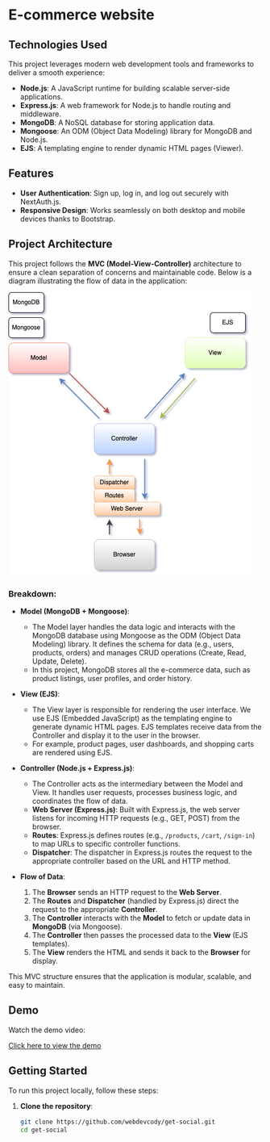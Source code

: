 # E-commerce website 


## Technologies Used
This project leverages modern web development tools and frameworks to deliver a smooth experience:
- **Node.js**: A JavaScript runtime for building scalable server-side applications.
- **Express.js**: A web framework for Node.js to handle routing and middleware.
- **MongoDB**: A NoSQL database for storing application data.
- **Mongoose**: An ODM (Object Data Modeling) library for MongoDB and Node.js.
- **EJS**: A templating engine to render dynamic HTML pages (Viewer).

## Features
- **User Authentication**: Sign up, log in, and log out securely with NextAuth.js.
- **Responsive Design**: Works seamlessly on both desktop and mobile devices thanks to Bootstrap.

## Project Architecture
This project follows the **MVC (Model-View-Controller)** architecture to ensure a clean separation of concerns and maintainable code. Below is a diagram illustrating the flow of data in the application:

![MVC Architecture Diagram](assets/mvc-diagram.drawio.png)

### Breakdown:
- **Model (MongoDB + Mongoose)**: 
  - The Model layer handles the data logic and interacts with the MongoDB database using Mongoose as the ODM (Object Data Modeling) library. It defines the schema for data (e.g., users, products, orders) and manages CRUD operations (Create, Read, Update, Delete).
  - In this project, MongoDB stores all the e-commerce data, such as product listings, user profiles, and order history.

- **View (EJS)**:
  - The View layer is responsible for rendering the user interface. We use EJS (Embedded JavaScript) as the templating engine to generate dynamic HTML pages. EJS templates receive data from the Controller and display it to the user in the browser.
  - For example, product pages, user dashboards, and shopping carts are rendered using EJS.

- **Controller (Node.js + Express.js)**:
  - The Controller acts as the intermediary between the Model and View. It handles user requests, processes business logic, and coordinates the flow of data.
  - **Web Server (Express.js)**: Built with Express.js, the web server listens for incoming HTTP requests (e.g., GET, POST) from the browser.
  - **Routes**: Express.js defines routes (e.g., `/products`, `/cart`, `/sign-in`) to map URLs to specific controller functions.
  - **Dispatcher**: The dispatcher in Express.js routes the request to the appropriate controller based on the URL and HTTP method.

- **Flow of Data**:
  1. The **Browser** sends an HTTP request to the **Web Server**.
  2. The **Routes** and **Dispatcher** (handled by Express.js) direct the request to the appropriate **Controller**.
  3. The **Controller** interacts with the **Model** to fetch or update data in **MongoDB** (via Mongoose).
  4. The **Controller** then passes the processed data to the **View** (EJS templates).
  5. The **View** renders the HTML and sends it back to the **Browser** for display.

This MVC structure ensures that the application is modular, scalable, and easy to maintain.

## Demo
Watch the demo video:

[Click here to view the demo](https://drive.google.com/file/d/FILE_ID/view?usp=sharing)

## Getting Started
To run this project locally, follow these steps:

1. **Clone the repository**:
   ```bash
   git clone https://github.com/webdevcody/get-social.git
   cd get-social